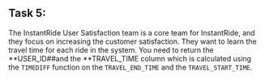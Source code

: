 ## Task 5:

The InstantRide User Satisfaction team is a core team for InstantRide, and they focus on increasing the customer satisfaction. They want to learn the travel time for each ride in the system. You need to return the **USER_ID##and the **TRAVEL_TIME column which is calculated using the `TIMEDIFF` function on the `TRAVEL_END_TIME` and the `TRAVEL_START_TIME`.
